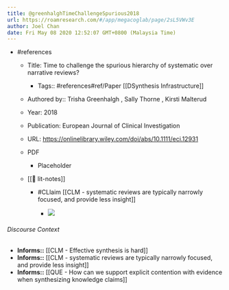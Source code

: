 ```yaml
---
title: @greenhalghTimeChallengeSpurious2018
url: https://roamresearch.com/#/app/megacoglab/page/2sL5VWv3E
author: Joel Chan
date: Fri May 08 2020 12:52:07 GMT+0800 (Malaysia Time)
---
```


- #references

    - Title: Time to challenge the spurious hierarchy of systematic over narrative reviews?

        - Tags:: #references#ref/Paper [[DSynthesis Infrastructure]]

    - Authored by::  Trisha Greenhalgh ,  Sally Thorne ,  Kirsti Malterud

    - Year: 2018

    - Publication: European Journal of Clinical Investigation

    - URL: https://onlinelibrary.wiley.com/doi/abs/10.1111/eci.12931

    - PDF

        - Placeholder

    - [[📝 lit-notes]]

        - #CLlaim [[CLM - systematic reviews are typically narrowly focused, and provide less insight]]

            - ![](https://firebasestorage.googleapis.com/v0/b/firescript-577a2.appspot.com/o/imgs%2Fapp%2Fmegacoglab%2FFwx5u5uydK.png?alt=media&token=b5fb6497-9fb0-4f04-9b00-ddd7a5f4cd76)

###### Discourse Context

- **Informs::** [[CLM - Effective synthesis is hard]]
- **Informs::** [[CLM - systematic reviews are typically narrowly focused, and provide less insight]]
- **Informs::** [[QUE - How can we support explicit contention with evidence when synthesizing knowledge claims]]
